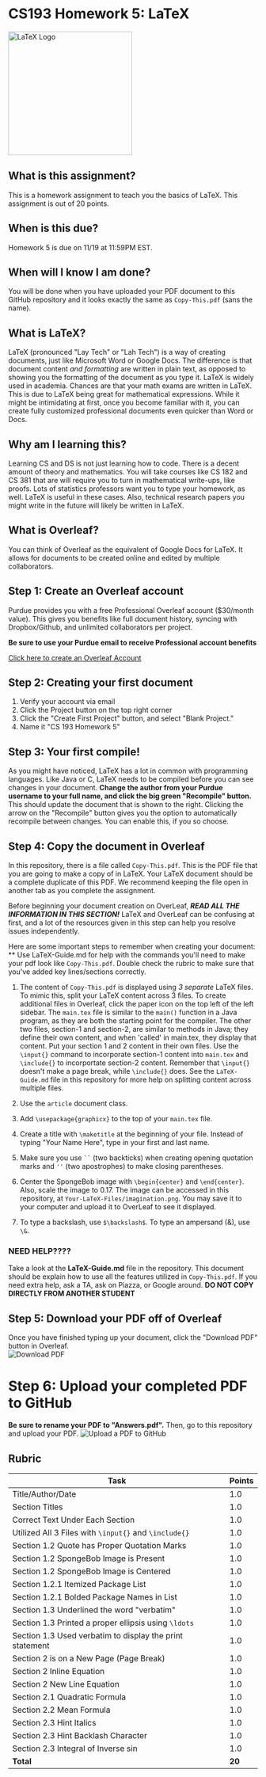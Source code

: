 # CS193 Homework 5: LaTeX

<img src="https://upload.wikimedia.org/wikipedia/commons/9/92/LaTeX_logo.svg" alt="LaTeX Logo" width="250">

## What is this assignment?
This is a homework assignment to teach you the basics of LaTeX.  This assignment is out of 20 points.

## When is this due?
Homework 5 is due on 11/19 at 11:59PM EST.

## When will I know I am done?
You will be done when you have uploaded your PDF document to this GitHub repository and it looks exactly the same as `Copy-This.pdf` (sans the name).

## What is LaTeX?
LaTeX (pronounced "Lay Tech" or "Lah Tech") is a way of creating documents, just like Microsoft Word or Google Docs.  The difference is that document content *and formatting* are written in plain text, as opposed to showing you the formatting of the document as you type it.  LaTeX is widely used in academia.  Chances are that your math exams are written in LaTeX.  This is due to LaTeX being great for mathematical expressions.  While it might be intimidating at first, once you become familiar with it, you can create fully customized professional documents even quicker than Word or Docs.   

## Why am I learning this?
Learning CS and DS is not just learning how to code.  There is a decent amount of theory and mathematics.  You will take courses like CS 182 and CS 381 that are will require you to turn in mathematical write-ups, like proofs.  Lots of statistics professors want you to type your homework, as well.  LaTeX is useful in these cases.  Also, technical research papers you might write in the future will likely be written in LaTeX.  

## What is Overleaf?
You can think of Overleaf as the equivalent of Google Docs for LaTeX.  It allows for documents to be created online and edited by multiple collaborators.

## Step 1: Create an Overleaf account
Purdue provides you with a free Professional Overleaf account ($30/month value).  This gives you benefits like full document history, syncing with Dropbox/Github, and unlimited collaborators per project.  

**Be sure to use your Purdue email to receive Professional account benefits**

[Click here to create an Overleaf Account](https://www.overleaf.com/edu/purdue)

## Step 2: Creating your first document

1. Verify your account via email
2. Click the Project button on the top right corner
3. Click the "Create First Project" button, and select "Blank Project."  
4. Name it "CS 193 Homework 5" 

## Step 3: Your first compile!
As you might have noticed, LaTeX has a lot in common with programming languages.  Like Java or C, LaTeX needs to be compiled before you can see changes in your document.  **Change the author from your Purdue username to your full name, and click the big green "Recompile" button.**  This should update the document that is shown to the right.  Clicking the arrow on the "Recompile" button gives you the option to automatically recompile between changes.  You can enable this, if you so choose.

## Step 4: Copy the document in Overleaf
In this repository, there is a file called `Copy-This.pdf`.  This is the PDF file that you are going to make a copy of in LaTeX.  Your LaTeX document should be a complete duplicate of this PDF. We recommend keeping the file open in another tab as you complete the assignment.

Before beginning your document creation on OverLeaf, ***READ ALL THE INFORMATION IN THIS SECTION!*** LaTeX and OverLeaf can be confusing at first, and a lot of the resources given in this step can help you resolve issues independently.

Here are some important steps to remember when creating your document: \
** Use LaTeX-Guide.md for help with the commands you'll need to make your pdf look like `Copy-This.pdf`. Double check the rubric to make sure that you've added key lines/sections correctly. 

1. The content of `Copy-This.pdf` is displayed using _3 separate_ LaTeX files. To mimic this, split your LaTeX content across 3 files.  To create additional files in Overleaf, click the paper icon on the top left of the left sidebar.  The `main.tex` file is similar to the `main()` function in a Java program, as they are both the starting point for the compiler.  The other two files, section-1 and section-2, are similar to methods in Java; they define their own content, and when 'called' in main.tex, they display that content. Put your section 1 and 2 content in their own files.  Use the `\input{}` command to incorporate section-1 content into `main.tex` and `\include{}` to incorportate section-2 content.  Remember that `\input{}` doesn't make a page break, while `\include{}` does.  See the `LaTeX-Guide.md` file in this repository for more help on splitting content across multiple files.

2. Use the `article` document class.

3. Add `\usepackage{graphicx}` to the top of your `main.tex` file.

4. Create a title with `\maketitle` at the beginning of your file.  Instead of typing "Your Name Here", type in your first and last name.

5. Make sure you use ``` `` ``` (two backticks) when creating opening quotation marks and `''` (two apostrophes) to make closing parentheses. 

6. Center the SpongeBob image with `\begin{center}` and `\end{center}`.  Also, scale the image to 0.17. The image can be accessed in this repository, at `Your-LaTeX-Files/imagination.png`. You may save it to your computer and upload it to OverLeaf to see it displayed. 

7. To type a backslash, use `$\backslash$`.  To type an ampersand (&), use `\&`.


### NEED HELP????
Take a look at the **LaTeX-Guide.md** file in the repository.  This document should be explain how to use all the features utilized in `Copy-This.pdf`.  If you need extra help, ask a TA, ask on Piazza, or Google around.  **DO NOT COPY DIRECTLY FROM ANOTHER STUDENT**

## Step 5: Download your PDF off of Overleaf
Once you have finished typing up your document, click the "Download PDF" button in Overleaf.  
![Download PDF](https://user-images.githubusercontent.com/25762130/97811772-a9fcb280-1c4a-11eb-8c53-7cb498ed12ec.png)

# Step 6: Upload your completed PDF to GitHub
**Be sure to rename your PDF to "Answers.pdf".**  Then, go to this repository and upload your PDF.
![Upload a PDF to GitHub](https://user-images.githubusercontent.com/25762130/97811705-46728500-1c4a-11eb-8ffb-06e682b0c841.png)

## Rubric

| Task                                                      | Points |
| -----                                                     | --- |
| Title/Author/Date                                         | 1.0 |
| Section Titles                                            | 1.0 |
| Correct Text Under Each Section                           | 1.0 |
| Utilized All 3 Files with `\input{}` and `\include{}`     | 1.0 |
| Section 1.2 Quote has Proper Quotation Marks              | 1.0 |
| Section 1.2 SpongeBob Image is Present                    | 1.0 |
| Section 1.2 SpongeBob Image is Centered                   | 1.0 |
| Section 1.2.1 Itemized Package List                       | 1.0 |
| Section 1.2.1 Bolded Package Names in List                | 1.0 |
| Section 1.3 Underlined the word "verbatim"                | 1.0 |
| Section 1.3 Printed a proper ellipsis using `\ldots`      | 1.0 |
| Section 1.3 Used verbatim to display the print statement  | 1.0 |
| Section 2 is on a New Page (Page Break)                   | 1.0 |
| Section 2 Inline Equation                                 | 1.0 |
| Section 2 New Line Equation                               | 1.0 |
| Section 2.1 Quadratic Formula                             | 1.0 |
| Section 2.2 Mean Formula                                  | 1.0 |
| Section 2.3 Hint Italics                                  | 1.0 |
| Section 2.3 Hint Backlash Character                       | 1.0 |
| Section 2.3 Integral of Inverse sin                       | 1.0 |
| **Total**                                                 | **20** |

